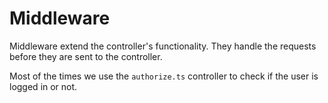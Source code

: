 # Middleware

Middleware extend the controller's functionality. They handle the requests before they are sent to the controller.

Most of the times we use the `authorize.ts` controller to check if the user is logged in or not.